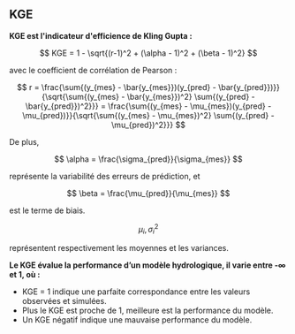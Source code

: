 ## KGE

**KGE est l'indicateur d'efficience de Kling Gupta :**

$$
KGE = 1 - \sqrt{(r-1)^2 + (\alpha - 1)^2 + (\beta - 1)^2}
$$

avec le coefficient de corrélation de Pearson :

$$
r = \frac{\sum{(y_{mes} - \bar{y_{mes}})(y_{pred} - \bar{y_{pred}})}}{\sqrt{\sum{(y_{mes} - \bar{y_{mes}})^2} \sum{(y_{pred} - \bar{y_{pred}})^2}}} = \frac{\sum{(y_{mes} - \mu_{mes})(y_{pred} - \mu_{pred})}}{\sqrt{\sum{(y_{mes} - \mu_{mes})^2} \sum{(y_{pred} - \mu_{pred})^2}}} 
$$

De plus, 

$$
\alpha = \frac{\sigma_{pred}}{\sigma_{mes}}
$$

représente la variabilité des erreurs de prédiction, et 

$$
\beta = \frac{\mu_{pred}}{\mu_{mes}}
$$

est le terme de biais. 

$$
\mu_i , \sigma_i^2
$$

représentent respectivement les moyennes et les variances.

**Le KGE évalue la performance d’un modèle hydrologique, il varie entre -∞ et 1, où :**
- KGE = 1 indique une parfaite correspondance entre les valeurs observées et simulées.
- Plus le KGE est proche de 1, meilleure est la performance du modèle.
- Un KGE négatif indique une mauvaise performance du modèle.

